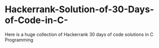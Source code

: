# Hackerrank-Solution-of-30-Days-of-Code-in-C-
Here is a huge collection of Hackerrank 30 days of code solutions in C Programming

